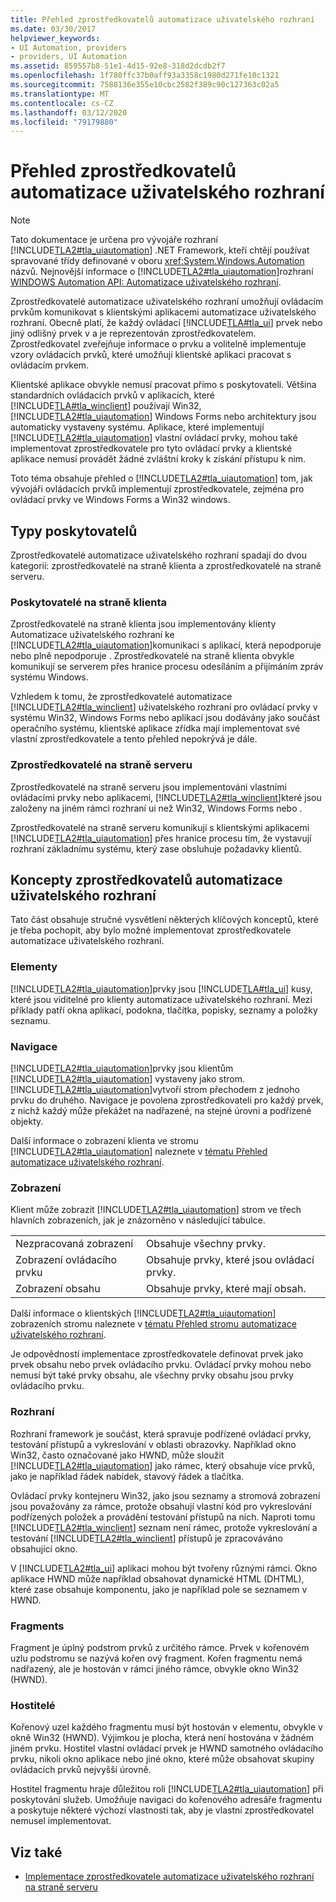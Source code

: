 ```yaml
---
title: Přehled zprostředkovatelů automatizace uživatelského rozhraní
ms.date: 03/30/2017
helpviewer_keywords:
- UI Automation, providers
- providers, UI Automation
ms.assetid: 859557b8-51e1-4d15-92e8-318d2dcdb2f7
ms.openlocfilehash: 1f780ffc37b0aff93a3358c1980d271fe10c1321
ms.sourcegitcommit: 7588136e355e10cbc2582f389c90c127363c02a5
ms.translationtype: MT
ms.contentlocale: cs-CZ
ms.lasthandoff: 03/12/2020
ms.locfileid: "79179880"
---
```

# <a name="ui-automation-providers-overview"></a>Přehled zprostředkovatelů automatizace uživatelského rozhraní
> [!NOTE]
> Tato dokumentace je určena pro vývojáře rozhraní [!INCLUDE[TLA2#tla_uiautomation](../../../includes/tla2sharptla-uiautomation-md.md)] .NET Framework, kteří chtějí používat spravované třídy definované v oboru <xref:System.Windows.Automation> názvů. Nejnovější informace o [!INCLUDE[TLA2#tla_uiautomation](../../../includes/tla2sharptla-uiautomation-md.md)]rozhraní [WINDOWS Automation API: Automatizace uživatelského rozhraní](/windows/win32/winauto/entry-uiauto-win32).  
  
 Zprostředkovatelé automatizace uživatelského rozhraní umožňují ovládacím prvkům komunikovat s klientskými aplikacemi automatizace uživatelského rozhraní. Obecně platí, že každý ovládací [!INCLUDE[TLA#tla_ui](../../../includes/tlasharptla-ui-md.md)] prvek nebo jiný odlišný prvek v a je reprezentován zprostředkovatelem. Zprostředkovatel zveřejňuje informace o prvku a volitelně implementuje vzory ovládacích prvků, které umožňují klientské aplikaci pracovat s ovládacím prvkem.  
  
 Klientské aplikace obvykle nemusí pracovat přímo s poskytovateli. Většina standardních ovládacích prvků v aplikacích, které [!INCLUDE[TLA#tla_winclient](../../../includes/tlasharptla-winclient-md.md)] používají Win32, [!INCLUDE[TLA2#tla_uiautomation](../../../includes/tla2sharptla-uiautomation-md.md)] Windows Forms nebo architektury jsou automaticky vystaveny systému. Aplikace, které implementují [!INCLUDE[TLA2#tla_uiautomation](../../../includes/tla2sharptla-uiautomation-md.md)] vlastní ovládací prvky, mohou také implementovat zprostředkovatele pro tyto ovládací prvky a klientské aplikace nemusí provádět žádné zvláštní kroky k získání přístupu k nim.  
  
 Toto téma obsahuje přehled o [!INCLUDE[TLA2#tla_uiautomation](../../../includes/tla2sharptla-uiautomation-md.md)] tom, jak vývojáři ovládacích prvků implementují zprostředkovatele, zejména pro ovládací prvky ve Windows Forms a Win32 windows.  
  
<a name="Types_of_Providers"></a>
## <a name="types-of-providers"></a>Typy poskytovatelů  
 Zprostředkovatelé automatizace uživatelského rozhraní spadají do dvou kategorií: zprostředkovatelé na straně klienta a zprostředkovatelé na straně serveru.  
  
### <a name="client-side-providers"></a>Poskytovatelé na straně klienta  
 Zprostředkovatelé na straně klienta jsou implementovány klienty Automatizace uživatelského rozhraní ke [!INCLUDE[TLA2#tla_uiautomation](../../../includes/tla2sharptla-uiautomation-md.md)]komunikaci s aplikací, která nepodporuje nebo plně nepodporuje . Zprostředkovatelé na straně klienta obvykle komunikují se serverem přes hranice procesu odesíláním a přijímáním zpráv systému Windows.  
  
 Vzhledem k tomu, že zprostředkovatelé automatizace [!INCLUDE[TLA2#tla_winclient](../../../includes/tla2sharptla-winclient-md.md)] uživatelského rozhraní pro ovládací prvky v systému Win32, Windows Forms nebo aplikací jsou dodávány jako součást operačního systému, klientské aplikace zřídka mají implementovat své vlastní zprostředkovatele a tento přehled nepokrývá je dále.  
  
### <a name="server-side-providers"></a>Zprostředkovatelé na straně serveru  
 Zprostředkovatelé na straně serveru jsou implementováni vlastními ovládacími prvky nebo aplikacemi, [!INCLUDE[TLA2#tla_winclient](../../../includes/tla2sharptla-winclient-md.md)]které jsou založeny na jiném rámci rozhraní ui než Win32, Windows Forms nebo .  
  
 Zprostředkovatelé na straně serveru komunikují s klientskými aplikacemi [!INCLUDE[TLA2#tla_uiautomation](../../../includes/tla2sharptla-uiautomation-md.md)] přes hranice procesu tím, že vystavují rozhraní základnímu systému, který zase obsluhuje požadavky klientů.  
  
<a name="AutomationProviderConcepts"></a>
## <a name="ui-automation-provider-concepts"></a>Koncepty zprostředkovatelů automatizace uživatelského rozhraní  
 Tato část obsahuje stručné vysvětlení některých klíčových konceptů, které je třeba pochopit, aby bylo možné implementovat zprostředkovatele automatizace uživatelského rozhraní.  
  
### <a name="elements"></a>Elementy  
 [!INCLUDE[TLA2#tla_uiautomation](../../../includes/tla2sharptla-uiautomation-md.md)]prvky jsou [!INCLUDE[TLA#tla_ui](../../../includes/tlasharptla-ui-md.md)] kusy, které jsou viditelné pro klienty automatizace uživatelského rozhraní. Mezi příklady patří okna aplikací, podokna, tlačítka, popisky, seznamy a položky seznamu.  
  
### <a name="navigation"></a>Navigace  
 [!INCLUDE[TLA2#tla_uiautomation](../../../includes/tla2sharptla-uiautomation-md.md)]prvky jsou klientům [!INCLUDE[TLA2#tla_uiautomation](../../../includes/tla2sharptla-uiautomation-md.md)] vystaveny jako strom. [!INCLUDE[TLA2#tla_uiautomation](../../../includes/tla2sharptla-uiautomation-md.md)]vytvoří strom přechodem z jednoho prvku do druhého. Navigace je povolena zprostředkovateli pro každý prvek, z nichž každý může překážet na nadřazené, na stejné úrovni a podřízené objekty.  
  
 Další informace o zobrazení klienta ve stromu [!INCLUDE[TLA2#tla_uiautomation](../../../includes/tla2sharptla-uiautomation-md.md)] naleznete v [tématu Přehled automatizace uživatelského rozhraní](ui-automation-tree-overview.md).  
  
### <a name="views"></a>Zobrazení  
 Klient může zobrazit [!INCLUDE[TLA2#tla_uiautomation](../../../includes/tla2sharptla-uiautomation-md.md)] strom ve třech hlavních zobrazeních, jak je znázorněno v následující tabulce.  
  
|||  
|-|-|  
|Nezpracovaná zobrazení|Obsahuje všechny prvky.|  
|Zobrazení ovládacího prvku|Obsahuje prvky, které jsou ovládací prvky.|  
|Zobrazení obsahu|Obsahuje prvky, které mají obsah.|  
  
 Další informace o klientských [!INCLUDE[TLA2#tla_uiautomation](../../../includes/tla2sharptla-uiautomation-md.md)] zobrazeních stromu naleznete v [tématu Přehled stromu automatizace uživatelského rozhraní](ui-automation-tree-overview.md).  
  
 Je odpovědností implementace zprostředkovatele definovat prvek jako prvek obsahu nebo prvek ovládacího prvku. Ovládací prvky mohou nebo nemusí být také prvky obsahu, ale všechny prvky obsahu jsou prvky ovládacího prvku.  
  
### <a name="frameworks"></a>Rozhraní  
 Rozhraní framework je součást, která spravuje podřízené ovládací prvky, testování přístupů a vykreslování v oblasti obrazovky. Například okno Win32, často označované jako HWND, může sloužit [!INCLUDE[TLA2#tla_uiautomation](../../../includes/tla2sharptla-uiautomation-md.md)] jako rámec, který obsahuje více prvků, jako je například řádek nabídek, stavový řádek a tlačítka.  
  
 Ovládací prvky kontejneru Win32, jako jsou seznamy a stromová zobrazení jsou považovány za rámce, protože obsahují vlastní kód pro vykreslování podřízených položek a provádění testování přístupů na nich. Naproti tomu [!INCLUDE[TLA2#tla_winclient](../../../includes/tla2sharptla-winclient-md.md)] seznam není rámec, protože vykreslování a testování [!INCLUDE[TLA2#tla_winclient](../../../includes/tla2sharptla-winclient-md.md)] přístupů je zpracováváno obsahující okno.  
  
 V [!INCLUDE[TLA2#tla_ui](../../../includes/tla2sharptla-ui-md.md)] aplikaci mohou být tvořeny různými rámci. Okno aplikace HWND může například obsahovat dynamické HTML (DHTML), které zase obsahuje komponentu, jako je například pole se seznamem v HWND.  
  
### <a name="fragments"></a>Fragments  
 Fragment je úplný podstrom prvků z určitého rámce. Prvek v kořenovém uzlu podstromu se nazývá kořen ový fragment. Kořen fragmentu nemá nadřazený, ale je hostován v rámci jiného rámce, obvykle okno Win32 (HWND).  
  
### <a name="hosts"></a>Hostitelé  
 Kořenový uzel každého fragmentu musí být hostován v elementu, obvykle v okně Win32 (HWND). Výjimkou je plocha, která není hostována v žádném jiném prvku. Hostitel vlastní ovládací prvek je HWND samotného ovládacího prvku, nikoli okno aplikace nebo jiné okno, které může obsahovat skupiny ovládacích prvků nejvyšší úrovně.  
  
 Hostitel fragmentu hraje důležitou roli [!INCLUDE[TLA2#tla_uiautomation](../../../includes/tla2sharptla-uiautomation-md.md)] při poskytování služeb. Umožňuje navigaci do kořenového adresáře fragmentu a poskytuje některé výchozí vlastnosti tak, aby je vlastní zprostředkovatel nemusel implementovat.  
  
## <a name="see-also"></a>Viz také

- [Implementace zprostředkovatele automatizace uživatelského rozhraní na straně serveru](server-side-ui-automation-provider-implementation.md)

